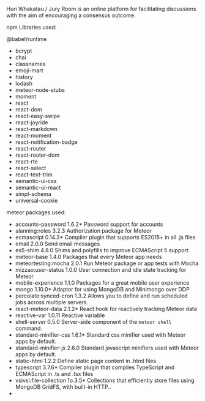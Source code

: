 Huri Whakatau / Jury Room is an online platform for facilitating discussions with the aim of encouraging a consensus outcome.

npm Libraries used:

@babel/runtime

- bcrypt
- chai
- classnames
- emoji-mart
- history
- lodash
- meteor-node-stubs
- moment
- react
- react-dom
- react-easy-swipe
- react-joyride
- react-markdown
- react-moment
- react-notification-badge
- react-router
- react-router-dom
- react-rte
- react-select
- react-text-trim
- semantic-ui-css
- semantic-ui-react
- simpl-schema
- universal-cookie

meteor packages used:

- accounts-password 1.6.2\* Password support for accounts
- alanning:roles 3.2.3 Authorization package for Meteor
- ecmascript 0.14.3\* Compiler plugin that supports ES2015+ in all .js files
- email 2.0.0 Send email messages
- es5-shim 4.8.0 Shims and polyfills to improve ECMAScript 5 support
- meteor-base 1.4.0 Packages that every Meteor app needs
- meteortesting:mocha 2.0.1 Run Meteor package or app tests with Mocha
- mizzao:user-status 1.0.0 User connection and idle state tracking for Meteor
- mobile-experience 1.1.0 Packages for a great mobile user experience
- mongo 1.10.0\* Adaptor for using MongoDB and Minimongo over DDP
- percolate:synced-cron 1.3.2 Allows you to define and run scheduled jobs across multiple servers.
- react-meteor-data 2.1.2\* React hook for reactively tracking Meteor data
- reactive-var 1.0.11 Reactive variable
- shell-server 0.5.0 Server-side component of the `meteor shell` command.
- standard-minifier-css 1.6.1\* Standard css minifier used with Meteor apps by default.
- standard-minifier-js 2.6.0 Standard javascript minifiers used with Meteor apps by default.
- static-html 1.2.2 Define static page content in .html files
- typescript 3.7.6\* Compiler plugin that compiles TypeScript and ECMAScript in .ts and .tsx files
- vsivsi:file-collection 1o.3.5\* Collections that efficiently store files using MongoDB GridFS, with built-in HTTP..
-
